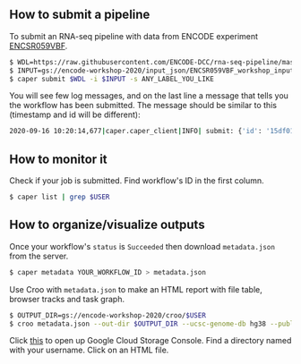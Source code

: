 ## How to submit a pipeline

To submit an RNA-seq pipeline with data from ENCODE experiment [ENCSR059VBF](https://www.encodeproject.org/experiments/ENCSR059VBF/).
```bash
$ WDL=https://raw.githubusercontent.com/ENCODE-DCC/rna-seq-pipeline/master/rna-seq-pipeline.wdl
$ INPUT=gs://encode-workshop-2020/input_json/ENCSR059VBF_workshop_input.json
$ caper submit $WDL -i $INPUT -s ANY_LABEL_YOU_LIKE
```

You will see few log messages, and on the last line a message that tells you the workflow has been submitted. The message should be similar to this (timestamp and id will be different):
```bash
2020-09-16 10:20:14,677|caper.caper_client|INFO| submit: {'id': '15df0113-8260-45b7-ac33-5ec248136ad6', 'status': 'Submitted'}
```

## How to monitor it

Check if your job is submitted. Find workflow's ID in the first column.
```bash
$ caper list | grep $USER
```

## How to organize/visualize outputs

Once your workflow's `status` is `Succeeded` then download `metadata.json` from the server.
```bash
$ caper metadata YOUR_WORKFLOW_ID > metadata.json
```

Use Croo with `metadata.json` to make an HTML report with file table, browser tracks and task graph.
```bash
$ OUTPUT_DIR=gs://encode-workshop-2020/croo/$USER
$ croo metadata.json --out-dir $OUTPUT_DIR --ucsc-genome-db hg38 --public-gcs
```

Click [this](https://console.cloud.google.com/storage/browser/encode-workshop-2020/croo?project=encode-workshop) to open up Google Cloud Storage Console. Find a directory named with your username. Click on an HTML file.
